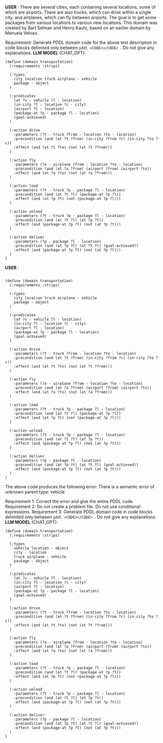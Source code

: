 **USER** :
There are several cities, each containing several locations, some of which are airports. There are also trucks, which can drive within a single city, and airplanes, which can fly between airports. The goal is to get some packages from various locations to various new locations. This domain was created by Bart Selman and Henry Kautz, based on an earlier domain by Manuela Veloso.
 
 Requirement: Generate PDDL domain code for the above text description in code blocks delimited only between ```pddl <CODE></CODE> ```. Do not give any explanations.
**LLM MODEL** (CHAT_GPT):
```pddl
(define (domain transportation)
  (:requirements :strips)
  
  (:types
    city location truck airplane - vehicle
    package - object
  )
  
  (:predicates
    (at ?v - vehicle ?l - location)
    (in-city ?l - location ?c - city)
    (airport ?l - location)
    (package-at ?p - package ?l - location)
    (goal-achieved)
  )
  
  (:action drive
    :parameters (?t - truck ?from - location ?to - location)
    :precondition (and (at ?t ?from) (in-city ?from ?c) (in-city ?to ?c))
    :effect (and (at ?t ?to) (not (at ?t ?from)))
  )
  
  (:action fly
    :parameters (?a - airplane ?from - location ?to - location)
    :precondition (and (at ?a ?from) (airport ?from) (airport ?to))
    :effect (and (at ?a ?to) (not (at ?a ?from)))
  )
  
  (:action load
    :parameters (?t - truck ?p - package ?l - location)
    :precondition (and (at ?t ?l) (package-at ?p ?l))
    :effect (and (at ?p ?t) (not (package-at ?p ?l)))
  )
  
  (:action unload
    :parameters (?t - truck ?p - package ?l - location)
    :precondition (and (at ?t ?l) (at ?p ?t))
    :effect (and (package-at ?p ?l) (not (at ?p ?t)))
  )
  
  (:action deliver
    :parameters (?p - package ?l - location)
    :precondition (and (at ?p ?t) (at ?t ?l) (goal-achieved))
    :effect (and (package-at ?p ?l) (not (at ?p ?t)))
  )
)

```
**USER** :
```pddl

(define (domain transportation)
  (:requirements :strips)
  
  (:types
    city location truck airplane - vehicle
    package - object
  )
  
  (:predicates
    (at ?v - vehicle ?l - location)
    (in-city ?l - location ?c - city)
    (airport ?l - location)
    (package-at ?p - package ?l - location)
    (goal-achieved)
  )
  
  (:action drive
    :parameters (?t - truck ?from - location ?to - location)
    :precondition (and (at ?t ?from) (in-city ?from ?c) (in-city ?to ?c))
    :effect (and (at ?t ?to) (not (at ?t ?from)))
  )
  
  (:action fly
    :parameters (?a - airplane ?from - location ?to - location)
    :precondition (and (at ?a ?from) (airport ?from) (airport ?to))
    :effect (and (at ?a ?to) (not (at ?a ?from)))
  )
  
  (:action load
    :parameters (?t - truck ?p - package ?l - location)
    :precondition (and (at ?t ?l) (package-at ?p ?l))
    :effect (and (at ?p ?t) (not (package-at ?p ?l)))
  )
  
  (:action unload
    :parameters (?t - truck ?p - package ?l - location)
    :precondition (and (at ?t ?l) (at ?p ?t))
    :effect (and (package-at ?p ?l) (not (at ?p ?t)))
  )
  
  (:action deliver
    :parameters (?p - package ?l - location)
    :precondition (and (at ?p ?t) (at ?t ?l) (goal-achieved))
    :effect (and (package-at ?p ?l) (not (at ?p ?t)))
  )
)

```
 The above code produces the following error: There is a semantic error of unknown parent type: vehicle

 Requirement 1: Correct the error and give the entire PDDL code. 
 Requirement 2: Do not create a problem file. Do not use conditional expressions. 
 Requirement 3: Generate PDDL domain code in code blocks delimited only between ```pddl <CODE></CODE> ```. Do not give any explanations.
**LLM MODEL** (CHAT_GPT):
```pddl
(define (domain transportation)
  (:requirements :strips)
  
  (:types
    vehicle location - object
    city - location
    truck airplane - vehicle
    package - object
  )
  
  (:predicates
    (at ?v - vehicle ?l - location)
    (in-city ?l - location ?c - city)
    (airport ?l - location)
    (package-at ?p - package ?l - location)
    (goal-achieved)
  )
  
  (:action drive
    :parameters (?t - truck ?from - location ?to - location)
    :precondition (and (at ?t ?from) (in-city ?from ?c) (in-city ?to ?c))
    :effect (and (at ?t ?to) (not (at ?t ?from)))
  )
  
  (:action fly
    :parameters (?a - airplane ?from - location ?to - location)
    :precondition (and (at ?a ?from) (airport ?from) (airport ?to))
    :effect (and (at ?a ?to) (not (at ?a ?from)))
  )
  
  (:action load
    :parameters (?t - truck ?p - package ?l - location)
    :precondition (and (at ?t ?l) (package-at ?p ?l))
    :effect (and (at ?p ?t) (not (package-at ?p ?l)))
  )
  
  (:action unload
    :parameters (?t - truck ?p - package ?l - location)
    :precondition (and (at ?t ?l) (at ?p ?t))
    :effect (and (package-at ?p ?l) (not (at ?p ?t)))
  )
  
  (:action deliver
    :parameters (?p - package ?l - location)
    :precondition (and (at ?p ?t) (at ?t ?l) (goal-achieved))
    :effect (and (package-at ?p ?l) (not (at ?p ?t)))
  )
)

```